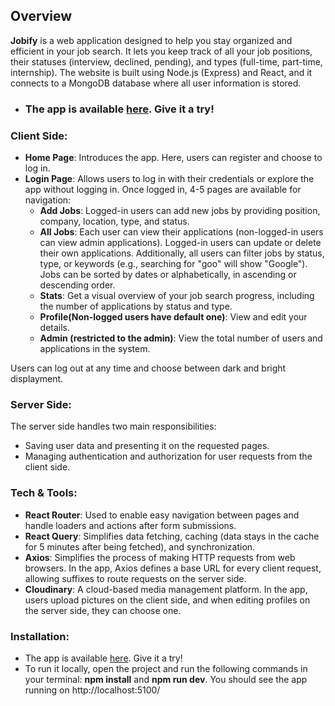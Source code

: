 ## Overview

**Jobify** is a web application designed to help you stay organized and efficient in your job search. It lets you keep track of all your job positions, their statuses (interview, declined, pending), and types (full-time, part-time, internship). 
The website is built using Node.js (Express) and React, and it connects to a MongoDB database where all user information is stored.

- ### The app is available [here](https://jobify-xwcl.onrender.com/). Give it a try!

### Client Side:

- **Home Page**: Introduces the app. Here, users can register and choose to log in.
- **Login Page**: Allows users to log in with their credentials or explore the app without logging in. Once logged in, 4-5 pages are available for navigation:
  - **Add Jobs**: Logged-in users can add new jobs by providing position, company, location, type, and status.
  - **All Jobs**: Each user can view their applications (non-logged-in users can view admin applications). Logged-in users can update or delete their own applications. Additionally, all users can filter jobs by status, type, or keywords (e.g., searching for "goo" will show "Google"). Jobs can be sorted by dates or alphabetically, in ascending or descending order.
  - **Stats**: Get a visual overview of your job search progress, including the number of applications by status and type.
  - **Profile(Non-logged users have default one)**: View and edit your details.
  - **Admin (restricted to the admin)**: View the total number of users and applications in the system.

Users can log out at any time and choose between dark and bright displayment.

### Server Side:
The server side handles two main responsibilities:
- Saving user data and presenting it on the requested pages.
- Managing authentication and authorization for user requests from the client side.

### Tech & Tools:
- **React Router**: Used to enable easy navigation between pages and handle loaders and actions after form submissions.
- **React Query**: Simplifies data fetching, caching (data stays in the cache for 5 minutes after being fetched), and synchronization.
- **Axios**: Simplifies the process of making HTTP requests from web browsers. In the app, Axios defines a base URL for every client request, allowing suffixes to route requests on the server side.
- **Cloudinary**: A cloud-based media management platform. In the app, users upload pictures on the client side, and when editing profiles on the server side, they can choose one.

### Installation:
- The app is available [here](https://jobify-xwcl.onrender.com/). Give it a try!
- To run it locally, open the project and run the following commands in your terminal: **npm install** and **npm run dev**. You should see the app running on http://localhost:5100/

